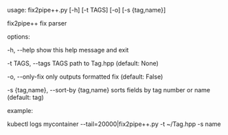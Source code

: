 usage: fix2pipe++.py [-h] [-t TAGS] [-o] [-s {tag,name}]

fix2pipe++ fix parser

options:

  -h, --help            show this help message and exit
  
  -t TAGS, --tags TAGS  path to Tag.hpp (default: None)
  
  -o, --only-fix        only outputs formatted fix (default: False)

  -s {tag,name}, --sort-by {tag,name}
                        sorts fields by tag number or name (default: tag)


example:

kubectl logs mycontainer --tail=20000|fix2pipe++.py -t ~/Tag.hpp -s name
